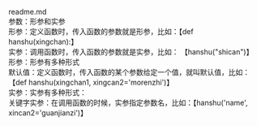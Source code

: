 readme.md</br>
参数：形参和实参</br>
  形参：定义函数时，传入函数的参数就是形参，比如：【def hanshu(xingchan):】</br>
  实参：调用函数时，传入函数的参数就是实参，比如： 【hanshu("shican")】</br>
形参：形参有多种形式</br>
  默认值：定义函数时，传入函数的某个参数给定一个值，就叫默认值，比如：【def hanshu(xingchan1, xingcan2='morenzhi')】</br>
实参：实参有多种形式：</br>
  关键字实参：在调用函数的时候，实参指定参数名，比如：【hanshu('name', xincan2='guanjianzi')】</br>
